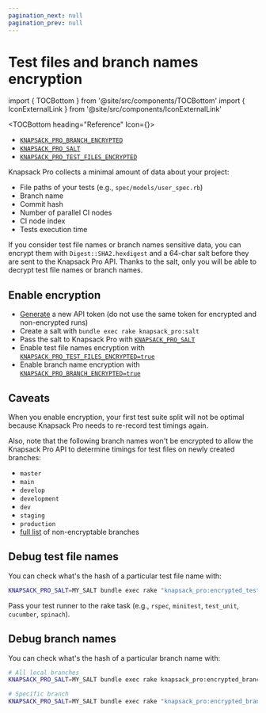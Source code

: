 ```yaml
---
pagination_next: null
pagination_prev: null
---
```


# Test files and branch names encryption

import { TOCBottom } from '@site/src/components/TOCBottom'
import { IconExternalLink } from '@site/src/components/IconExternalLink'

<TOCBottom heading="Reference" Icon={<IconExternalLink />}>

- [`KNAPSACK_PRO_BRANCH_ENCRYPTED`](reference.md#knapsack_pro_branch_encrypted)
- [`KNAPSACK_PRO_SALT`](reference.md#knapsack_pro_salt)
- [`KNAPSACK_PRO_TEST_FILES_ENCRYPTED`](reference.md#knapsack_pro_test_files_encrypted)

</TOCBottom>

Knapsack Pro collects a minimal amount of data about your project:

- File paths of your tests (e.g., `spec/models/user_spec.rb`)
- Branch name
- Commit hash
- Number of parallel CI nodes
- CI node index
- Tests execution time

If you consider test file names or branch names sensitive data, you can encrypt them with `Digest::SHA2.hexdigest` and a 64-char salt before they are sent to the Knapsack Pro API. Thanks to the salt, only you will be able to decrypt test file names or branch names.

## Enable encryption

- [Generate](https://knapsackpro.com/dashboard) a new API token (do not use the same token for encrypted and non-encrypted runs)
- Create a salt with `bundle exec rake knapsack_pro:salt`
- Pass the salt to Knapsack Pro with [`KNAPSACK_PRO_SALT`](reference.md#knapsack_pro_salt)
- Enable test file names encryption with [`KNAPSACK_PRO_TEST_FILES_ENCRYPTED=true`](reference.md#knapsack_pro_test_files_encrypted)
- Enable branch name encryption with [`KNAPSACK_PRO_BRANCH_ENCRYPTED=true`](reference.md#knapsack_pro_branch_encrypted)

## Caveats

When you enable encryption, your first test suite split will not be optimal because Knapsack Pro needs to re-record test timings again.

Also, note that the following branch names won't be encrypted to allow the Knapsack Pro API to determine timings for test files on newly created branches:

- `master`
- `main`
- `develop`
- `development`
- `dev`
- `staging`
- `production`
- [full list](https://github.com/KnapsackPro/knapsack_pro-ruby/blob/master/lib/knapsack_pro/crypto/branch_encryptor.rb) of non-encryptable branches

## Debug test file names

You can check what's the hash of a particular test file name with:

```bash
KNAPSACK_PRO_SALT=MY_SALT bundle exec rake "knapsack_pro:encrypted_test_file_names[rspec]"
```

Pass your test runner to the rake task (e.g., `rspec`, `minitest`, `test_unit`, `cucumber`, `spinach`).

## Debug branch names

You can check what's the hash of a particular branch name with:

```bash
# All local branches
KNAPSACK_PRO_SALT=MY_SALT bundle exec rake knapsack_pro:encrypted_branch_names

# Specific branch
KNAPSACK_PRO_SALT=MY_SALT bundle exec rake "knapsack_pro:encrypted_branch_names[MY_UNENCRYPTED_BRANCH_NAME]"
```
